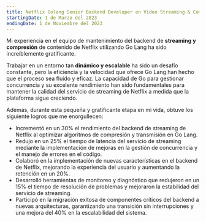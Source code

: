 ```yaml
---
title: Netflix Golang Senior Backend Developer on Video Streaming & Compression
startingDate: 1 de Marzo del 2023
endingDate: 1 de Noviembre del 2023
---
```


Mi experiencia en el equipo de mantenimiento del backend de **streaming y compresión** de contenido de Netflix utilizando Go Lang ha sido increíblemente gratificante. 

Trabajar en un entorno tan **dinámico y escalable** ha sido un desafío constante, pero la eficiencia y la velocidad que ofrece Go Lang han hecho que el proceso sea fluido y eficaz. La capacidad de Go para gestionar concurrencia y su excelente rendimiento han sido fundamentales para mantener la calidad del servicio de streaming de Netflix a medida que la plataforma sigue creciendo.

Además, durante esta pequeña y gratificante etapa en mi vida, obtuve los siguiente logros que me enorgullecen:
* Incrementó en un 30% el rendimiento del backend de streaming de Netflix al optimizar algoritmos de compresión y transmisión en Go Lang.
* Redujo en un 25% el tiempo de latencia del servicio de streaming mediante la implementación de mejoras en la gestión de concurrencia y el manejo de errores en el código.
* Colaboró en la implementación de nuevas características en el backend de Netflix, mejorando la experiencia del usuario y aumentando la retención en un 20%.
* Desarrolló herramientas de monitoreo y diagnóstico que redujeron en un 15% el tiempo de resolución de problemas y mejoraron la estabilidad del servicio de streaming.
* Participó en la migración exitosa de componentes críticos del backend a nuevas arquitecturas, garantizando una transición sin interrupciones y una mejora del 40% en la escalabilidad del sistema.